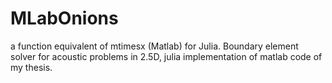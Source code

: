 # MLabOnions
a function equivalent of mtimesx (Matlab) for Julia.
Boundary element solver for acoustic problems in 2.5D, julia implementation of matlab code of my thesis.
